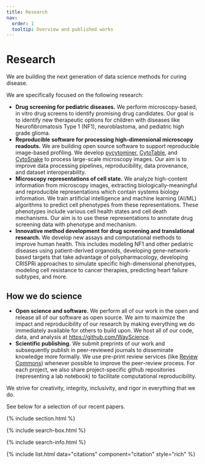 ```yaml
---
title: Research
nav:
  order: 1
  tooltip: Overview and published works
---
```


# <i class="fas fa-microscope"></i>Research

We are building the next generation of data science methods for curing disease.

We are specifically focused on the following research:

- **Drug screening for pediatric diseases.** We perform microscopy-based, in vitro drug screens to identify promising drug candidates. Our goal is to identify new therapeutic options for children with diseases like Neurofibromatosis Type 1 (NF1), neuroblastoma, and pediatric high grade glioma.
- **Reproducible software for processing high-dimensional microscopy readouts.** We are building open source software to support reproducible image-based profiling. We develop [pycytominer](https://github.com/cytomining/pycytominer), [CytoTable](https://github.com/cytomining/cytotable), and [CytoSnake](https://github.com/WayScience/cytosnake) to process large-scale microscopy images. Our aim is to improve data processing pipelines, reproducibility, data provenance, and dataset interoperability. 
- **Microscopy representations of cell state.** We analyze high-content information from microscopy images, extracting biologically-meaningful and reproducible representations which contain systems biology information. We train artificial intelligence and machine learning (AI/ML) algorithms to predict cell phenotypes from these representations. These phenotypes include  various cell health states and cell death mechanisms. Our aim is to use these representations to annotate drug screening data with phenotype and mechanism.
- **Innovative method development for drug screening and translational research.** We develop new assays and computational methods to improve human health. This includes modeling NF1 and other pediatric diseases using patient-derived organoids, developing gene-network-based targets that take advantage of polypharmacology, developing CRISPRi approaches to simulate specific high-dimensional phenotypes, modeling cell resistance to cancer therapies, predicting heart failure subtypes, and more.

## How we do science

- **Open science and software.** We perform all of our work in the open and release all of our software as open source. We aim to maximize the impact and reproducibility of our research by making everything we do immediately available for others to build upon. We host all of our code, data, and analysis at https://github.com/WayScience.
- **Scientific publishing.** We submit preprints of our work and subsequently publish in peer-reviewed journals to disseminate knowledge more formally. We use pre-print review services (like [Review Commons](https://www.reviewcommons.org/)) whenever possible to improve the peer-review process. For each project, we also share project-specific github repositories (representing a lab notebook) to facilitate computational reproducibility.

We strive for creativity, integrity, inclusivity, and rigor in everything that we do.

See below for a selection of our recent papers.

{% include section.html %}

{% include search-box.html %}

{% include search-info.html %}

{% include list.html data="citations" component="citation" style="rich" %}
